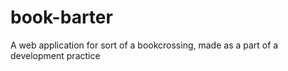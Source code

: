# book-barter
A web application for sort of a bookcrossing, made as a part of a development practice
